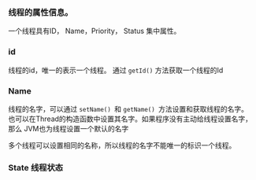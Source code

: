 ### 线程的属性信息。
 
 一个线程具有ID， Name，Priority， Status 集中属性。
 
### id 

线程的id，唯一的表示一个线程。
通过 `getId()` 方法获取一个线程的Id

### Name

线程的名字，可以通过 `setName() `和 `getName() `方法设置和获取线程的名字。
也可以在Thread的构造函数中设置其名字。如果程序没有主动给线程设置名字，那么
JVM也为线程设置一个默认的名字

多个线程可以设置相同的名称，所以线程的名字不能唯一的标识一个线程。

### State 线程状态

